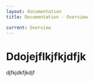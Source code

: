 ```yaml
---
layout: documentation
title: Documentation - Overview

current: Overview
---
```

# Ddojejflkjfkjdfjk

djfkjdkfjkdjf